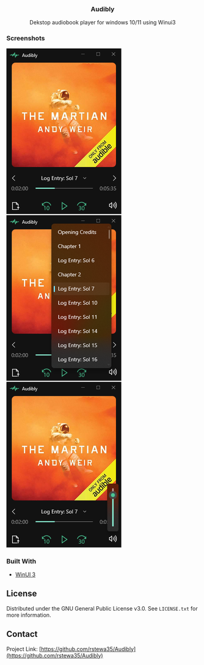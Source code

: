 <div id="top"></div>
<h3 align="center">Audibly</h3>
  <p align="center">
  Dekstop audiobook player for windows 10/11 using Winui3
  </p>
</div>



### Screenshots
![Audibly_01](images/Audibly_01.PNG)
![Audibly_03](images/Audibly_03.PNG)
![Audibly_02](images/Audibly_02.PNG)




### Built With

* [WinUI 3](https://docs.microsoft.com/en-us/windows/apps/winui/winui3/)



<!-- LICENSE -->
## License

Distributed under the GNU General Public License v3.0. See `LICENSE.txt` for more information.



<!-- CONTACT -->
## Contact

Project Link: [https://github.com/rstewa35/Audibly](https://github.com/rstewa35/Audibly)